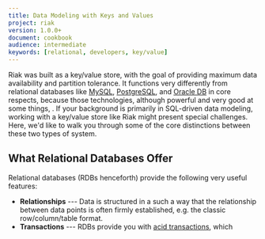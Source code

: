 ```yaml
---
title: Data Modeling with Keys and Values
project: riak
version: 1.0.0+
document: cookbook
audience: intermediate
keywords: [relational, developers, key/value]
---
```


Riak was built as a key/value store, with the goal of providing maximum data availability and partition tolerance. It functions very differently from relational databases like [MySQL](http://www.mysql.com/), [PostgreSQL](http://www.postgresql.org/), and [Oracle DB](http://www.oracle.com/us/products/database/overview/index.html) in core respects, because those technologies, although powerful and very good at some things, . If your background is primarily in SQL-driven data modeling, working with a key/value store like Riak might present special challenges. Here, we'd like to walk you through some of the core distinctions between these two types of system.

## What Relational Databases Offer

Relational databases (RDBs henceforth) provide the following very useful features:

* **Relationships** --- Data is structured in a such a way that the relationship between data points is often firmly established, e.g. the classic row/column/table format.
* **Transactions** --- RDBs provide you with [acid transactions](http://en.wikipedia.org/wiki/ACID), which 